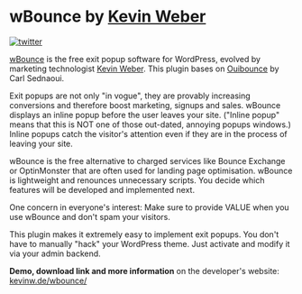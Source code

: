 wBounce by [Kevin Weber](http://kevinw.de)
====================

[![twitter](http://img.shields.io/badge/twitter-@kevinweber-blue.svg?style=flat)](http://twitter.com/kevinweber)

[wBounce](http://kevinw.de/wbounce/) is the free exit popup software for WordPress, evolved by marketing technologist [Kevin Weber](http://kevinw.de). This plugin bases on [Ouibounce]( http://carlsednaoui.github.io/ouibounce/) by Carl Sednaoui.

Exit popups are not only "in vogue", they are provably increasing conversions and therefore boost marketing, signups and sales. wBounce displays an inline popup before the user leaves your site. ("Inline popup" means that this is NOT one of those out-dated, annoying popups windows.) Inline popups catch the visitor's attention even if they are in the process of leaving your site.

wBounce is the free alternative to charged services like Bounce Exchange or OptinMonster that are often used for landing page optimisation. wBounce is lightweight and renounces unnecessary scripts. You decide which features will be developed and implemented next.

One concern in everyone's interest: Make sure to provide VALUE when you use wBounce and don't spam your visitors.

This plugin makes it extremely easy to implement exit popups. You don't have to manually "hack" your WordPress theme. Just activate and modify it via your admin backend.

**Demo, download link and more information** on the developer's website: [kevinw.de/wbounce/](http://kevinw.de/wbounce/)
